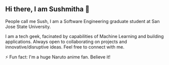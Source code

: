 ## Hi there, I am Sushmitha 👋

People call me Sush, I am a Software Engineering graduate student at San Jose State University. 

I am a tech geek, facinated by capabilities of Machine Learning and building applications. Always open to collaborating on projects and innovative/disruptive ideas. Feel free to connect with me.

⚡ Fun fact: I'm a huge Naruto anime fan. Believe it! 
<!--
**Sushmitha-93/Sushmitha-93** is a ✨ _special_ ✨ repository because its `README.md` (this file) appears on your GitHub profile.

Here are some ideas to get you started:

- 🔭 I’m currently working on ...
- 🌱 I’m currently learning ...
- 👯 I’m looking to collaborate on ...
- 🤔 I’m looking for help with ...
- 💬 Ask me about ...
- 📫 How to reach me: ...
- 😄 Pronouns: ...
- ⚡ Fun fact: ...
-->
